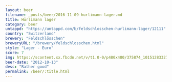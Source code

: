 ```yaml
---
layout: beer
filename: _posts/beer/2016-11-09-hurlimann-lager.md
title: Hürlimann lager
category: beer
untappd: "https://untappd.com/b/feldschlosschen-hurlimann-lager/12111"
country: "Switzerland"
brewery: "Feldschlösschen"
breweryURL: "/brewery/feldschlosschen.html"
style: "Lager - Euro"
score: 7
img: https://scontent.xx.fbcdn.net/v/t1.0-0/p480x480/375874_10151283327863745_1299694311_n.jpg?oh=4945bad5524f5bf03aab2da9b52293c3&oe=5A75549D
beer-date: "2012-10-13"
desc: "Rather good"
permalink: /beer/:title.html
---
```


